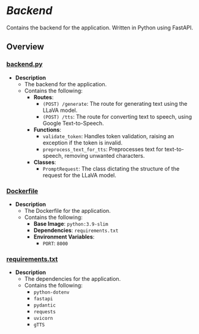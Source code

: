 # ***Backend***

Contains the backend for the application.
Written in Python using FastAPI.


## **Overview**
### [**backend.py**](backend.py)
- **Description**
  - The backend for the application.
  - Contains the following:
    - **Routes**:
      - `(POST) /generate`: The route for generating text using the LLaVA model.
      - `(POST) /tts`: The route for converting text to speech, using Google Text-to-Speech.
    - **Functions**:
      -  `validate_token`: Handles token validation, raising an exception if the token is invalid.
      - `preprocess_text_for_tts`: Preprocesses text for text-to-speech, removing unwanted characters.
    - **Classes**:
      - `PromptRequest`: The class dictating the structure of the request for the LLaVA model.

### [**Dockerfile**](Dockerfile)
- **Description**
  - The Dockerfile for the application.
  - Contains the following:
    - **Base Image**: `python:3.9-slim`
    - **Dependencies**: `requirements.txt`
    - **Environment Variables**:
      - `PORT`: `8000`

### [**requirements.txt**](requirements.txt)
- **Description**
  - The dependencies for the application.
  - Contains the following:
    - `python-dotenv`
    - `fastapi`
    - `pydantic`
    - `requests`
    - `uvicorn`
    - `gTTS`